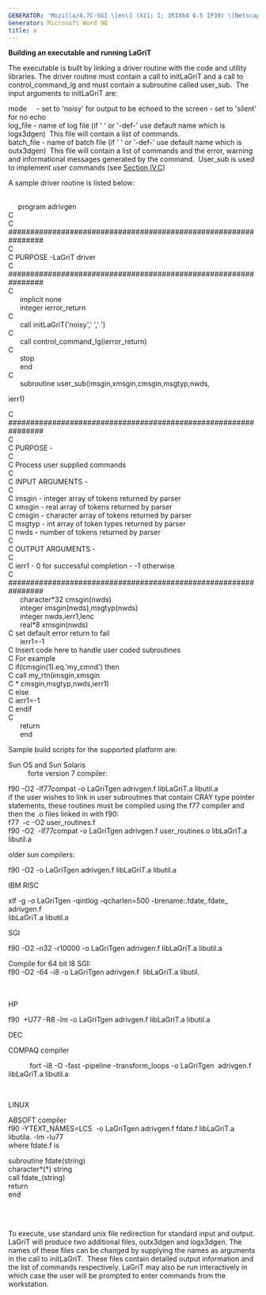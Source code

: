 ```yaml
---
GENERATOR: 'Mozilla/4.7C-SGI \[en\] (X11; I; IRIX64 6.5 IP30) \[Netscape\]'
Generator: Microsoft Word 98
title: a
---
```


**Building an executable and running LaGriT**

The executable is built by linking a driver routine with the code and
utility libraries. The driver routine must contain a call to initLaGriT
and a call to control\_command\_lg and must contain a subroutine called
user\_sub.  The input arguments to initLaGriT are:

mode     - set to 'noisy' for output to be echoed to the screen - set to
'silent' for no echo\
log\_file - name of log file (if ' ' or '-def-' use default name which
is logx3dgen)  This file will contain a list of commands.\
batch\_file - name of batch file (if ' ' or '-def-' use default name
which is outx3dgen)  This file will contain a list of commands and the
error, warning and informational messages generated by the command. 
User\_sub is used to implement user commands (see [Section
IV.C](writing.html))

A sample driver routine is listed below:\
 

     program adrivgen\
C\
C
\#\#\#\#\#\#\#\#\#\#\#\#\#\#\#\#\#\#\#\#\#\#\#\#\#\#\#\#\#\#\#\#\#\#\#\#\#\#\#\#\#\#\#\#\#\#\#\#\#\#\#\#\#\#\#\#\#\#\#\#\#\#\#\#\
C\
C PURPOSE -LaGriT driver\
C
\#\#\#\#\#\#\#\#\#\#\#\#\#\#\#\#\#\#\#\#\#\#\#\#\#\#\#\#\#\#\#\#\#\#\#\#\#\#\#\#\#\#\#\#\#\#\#\#\#\#\#\#\#\#\#\#\#\#\#\#\#\#\#\#\
C\
      implicit none\
      integer ierror\_return\
C\
      call initLaGriT('noisy',' ',' ')\
C\
      call control\_command\_lg(ierror\_return)\
C\
      stop\
      end\
C\
      subroutine user\_sub(imsgin,xmsgin,cmsgin,msgtyp,nwds,

ierr1)

C
\#\#\#\#\#\#\#\#\#\#\#\#\#\#\#\#\#\#\#\#\#\#\#\#\#\#\#\#\#\#\#\#\#\#\#\#\#\#\#\#\#\#\#\#\#\#\#\#\#\#\#\#\#\#\#\#\#\#\#\#\#\#\#\#\
C\
C PURPOSE -\
C\
C Process user supplied commands\
C\
C INPUT ARGUMENTS -\
C\
C imsgin - integer array of tokens returned by parser\
C xmsgin - real array of tokens returned by parser\
C cmsgin - character array of tokens returned by parser\
C msgtyp - int array of token types returned by parser\
C nwds - number of tokens returned by parser\
C\
C OUTPUT ARGUMENTS -\
C\
C ierr1 - 0 for successful completion - -1 otherwise\
C
\#\#\#\#\#\#\#\#\#\#\#\#\#\#\#\#\#\#\#\#\#\#\#\#\#\#\#\#\#\#\#\#\#\#\#\#\#\#\#\#\#\#\#\#\#\#\#\#\#\#\#\#\#\#\#\#\#\#\#\#\#\#\#\#\
      character\*32 cmsgin(nwds)\
      integer imsgin(nwds),msgtyp(nwds)\
      integer nwds,ierr1,lenc\
      real\*8 xmsgin(nwds)\
C set default error return to fail\
      ierr1=-1\
C Insert code here to handle user coded subroutines\
C For example\
C if(cmsgin(1).eq.'my\_cmnd') then\
C call my\_rtn(imsgin,xmsgin\
C \* cmsgin,msgtyp,nwds,ierr1)\
C else\
C ierr1=-1\
C endif\
C\
      return\
      end

Sample build scripts for the supported platform are:

Sun OS and Sun Solaris\
          forte version 7 compiler:

f90 -O2 -lf77compat -o LaGriTgen adrivgen.f libLaGriT.a libutil.a\
if the user wishes to link in user subroutines that contain CRAY type
pointer statements, these routines must be compiled using the f77
compiler and then the .o files linked in with f90:\
f77  -c -O2 user\_routines.f\
f90 -O2  -lf77compat -o LaGriTgen adrivgen.f user\_routines.o
libLaGriT.a libutil.a

older sun compilers:

f90 -O2 -o LaGriTgen adrivgen.f libLaGriT.a libutil.a

IBM RISC

xlf -g -o LaGriTgen -qintlog -qcharlen=500 -brename:.fdate,.fdate\_
adrivgen.f\
libLaGriT.a libutil.a

SGI

f90 -O2 -n32 -r10000 -o LaGriTgen adrivgen.f libLaGriT.a libutil.a

Compile for 64 bit I8 SGI:\
f90 -O2 -64 -i8 -o LaGriTgen adrivgen.f  libLaGriT.a libutil.\
 \
 

HP

f90  +U77 -R8 -lm -o LaGriTgen adrivgen.f libLaGriT.a libutil.a

DEC

COMPAQ compiler

           fort -i8 -O -fast -pipeline -transform\_loops -o LaGriTgen 
adrivgen.f  libLaGriT.a libutil.a

 

LINUX

ABSOFT compiler\
f90 -YTEXT\_NAMES=LCS  -o LaGriTgen adrivgen.f fdate.f libLaGriT.a
libutila. -lm -lu77\
where fdate.f is

subroutine fdate(string)\
character\*(\*) string\
call fdate\_(string)\
return\
end\
 

 

To execute, use standard unix file redirection for standard input and
output. LaGriT will produce two additional files, outx3dgen and
logx3dgen. The names of these files can be changed by supplying the
names as arguments in the call to initLaGriT.  These files contain
detailed output information and the list of commands respectively.
LaGriT may also be run interactively in which case the user will be
prompted to enter commands from the workstation.

